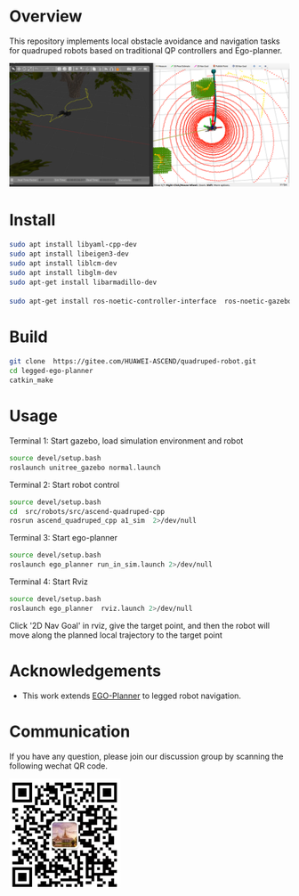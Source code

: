 # Overview

This repository implements local obstacle avoidance and navigation tasks for quadruped robots based on traditional QP controllers and Ego-planner.

![1690627750459](image/README/overview.png)

# Install

```bash
sudo apt install libyaml-cpp-dev
sudo apt install libeigen3-dev
sudo apt install liblcm-dev
sudo apt install libglm-dev
sudo apt-get install libarmadillo-dev

sudo apt-get install ros-noetic-controller-interface  ros-noetic-gazebo-ros-control ros-noetic-joint-state-controller ros-noetic-effort-controllers ros-noetic-joint-trajectory-controller
```

# Build

```bash
git clone  https://gitee.com/HUAWEI-ASCEND/quadruped-robot.git
cd legged-ego-planner
catkin_make
```

# Usage

Terminal 1: Start gazebo, load simulation environment and robot

```bash
source devel/setup.bash
roslaunch unitree_gazebo normal.launch
```

Terminal 2: Start robot control

```bash
source devel/setup.bash
cd  src/robots/src/ascend-quadruped-cpp
rosrun ascend_quadruped_cpp a1_sim  2>/dev/null
```

Terminal 3: Start ego-planner

```bash
source devel/setup.bash
roslaunch ego_planner run_in_sim.launch 2>/dev/null
```

Terminal 4: Start Rviz

```bash
source devel/setup.bash
roslaunch ego_planner  rviz.launch 2>/dev/null
```

Click '2D Nav Goal' in rviz, give the target point, and then the robot will move along the planned local trajectory to the target point

# Acknowledgements

- This work extends [EGO-Planner](https://github.com/ZJU-FAST-Lab/ego-planner) to legged robot navigation.

# Communication

If you have any question, please join our discussion group by scanning the following wechat QR code.

<img src="image/QR-code.jpg" alt="QR" title="" width="200" align=center />
